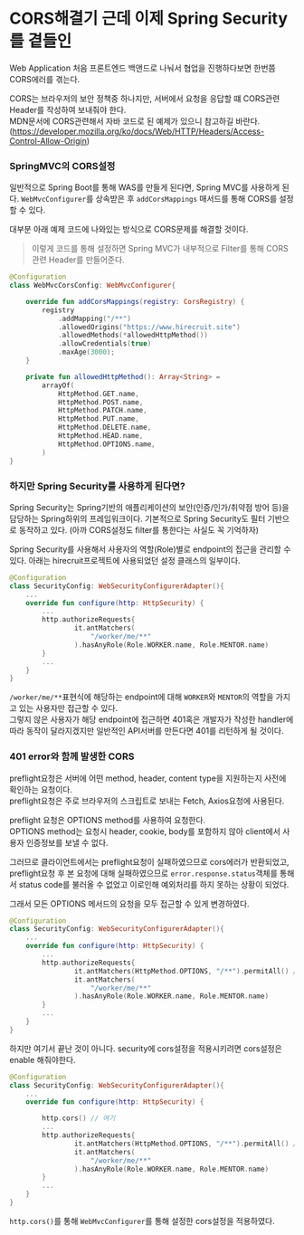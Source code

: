 # CORS해결기 근데 이제 Spring Security를 곁들인
Web Application 처음 프론트엔드 백앤드로 나눠서 협업을 진행하다보면 한번쯤 CORS에러를 겪는다. 

CORS는 브라우저의 보안 정책중 하나지만, 서버에서 요청을 응답할 떄 CORS관련 Header를 작성하여 보내줘야 한다.  
MDN문서에 CORS관련해서 자바 코드로 된 예제가 있으니 참고하길 바란다.(https://developer.mozilla.org/ko/docs/Web/HTTP/Headers/Access-Control-Allow-Origin)  

### SpringMVC의 CORS설정
일반적으로 Spring Boot를 통해 WAS를 만들게 된다면, Spring MVC를 사용하게 된다. `WebMvcConfigurer`를 상속받은 후 `addCorsMappings` 매서드를 통해 CORS를 설정할 수 있다.

대부분 아래 예제 코드에 나와있는 방식으로 CORS문제를 해결할 것이다.
> 이렇게 코드를 통해 설정하면 Spring MVC가 내부적으로 Filter를 통해 CORS관련 Header를 만들어준다.
```kotlin
@Configuration
class WebMvcCorsConfig: WebMvcConfigurer{

    override fun addCorsMappings(registry: CorsRegistry) {
        registry
            .addMapping("/**")
            .allowedOrigins("https://www.hirecruit.site")
            .allowedMethods(*allowedHttpMethod())
            .allowCredentials(true)
            .maxAge(3000);
    }

    private fun allowedHttpMethod(): Array<String> =
        arrayOf(
            HttpMethod.GET.name,
            HttpMethod.POST.name,
            HttpMethod.PATCH.name,
            HttpMethod.PUT.name,
            HttpMethod.DELETE.name,
            HttpMethod.HEAD.name,
            HttpMethod.OPTIONS.name,
        )
}
```

### 하지만 Spring Security를 사용하게 된다면?
Spring Security는 Spring기반의 애플리케이션의 보안(인증/인가/취약점 방어 등)을 담당하는 Spring하위의 프레임워크이다.
기본적으로 Spring Security도 필터 기반으로 동작하고 있다. (아까 CORS설정도 filter를 통한다는 사실도 꼭 기억하자)

Spring Security를 사용해서 사용자의 역할(Role)별로 endpoint의 접근을 관리할 수 있다. 아래는 hirecruit프로젝트에 사용되었던 설정 클래스의 일부이다.
```kotlin
@Configuration
class SecurityConfig: WebSecurityConfigurerAdapter(){
    ...
    override fun configure(http: HttpSecurity) {
        ...
        http.authorizeRequests{
                it.antMatchers(
                    "/worker/me/**"
                ).hasAnyRole(Role.WORKER.name, Role.MENTOR.name)
        }
        ...
    }
}
```
`/worker/me/**`표현식에 해당하는 endpoint에 대해 `WORKER`와 `MENTOR`의 역할을 가지고 있는 사용자만 접근할 수 있다.  
그렇지 않은 사용자가 해당 endpoint에 접근하면 401혹은 개발자가 작성한 handler에 따라 동작이 달라지겠지만 일반적인 API서버를 만든다면 401를 리턴하게 될 것이다.

### 401 error와 함께 발생한 CORS
preflight요청은 서버에 어떤 method, header, content type을 지원하는지 사전에 확인하는 요청이다.  
preflight요청은 주로 브라우저의 스크립트로 보내는 Fetch, Axios요청에 사용된다.

preflight 요청은 OPTIONS method를 사용하여 요청한다.  
OPTIONS method는 요청시 header, cookie, body를 포함하지 않아 client에서 사용자 인증정보를 보낼 수 없다. 

그러므로 클라이언트에서는 preflight요청이 실패하였으므로 cors에러가 반환되었고, preflight요청 후 본 요청에 대해 실패하였으므로 `error.response.status`객체를 통해서 status code를 불러올 수 없었고 이로인해 예외처리를 하지 못하는 상황이 되었다.

그래서 모든 OPTIONS 메서드의 요청을 모두 접근할 수 있게 변경하였다.
```kotlin
@Configuration
class SecurityConfig: WebSecurityConfigurerAdapter(){
    ...
    override fun configure(http: HttpSecurity) {
        ...
        http.authorizeRequests{
                it.antMatchers(HttpMethod.OPTIONS, "/**").permitAll() // CORS를 위해 OPTION method는 모든 요청에 대해 권한없이 접근할 수 있다.
                it.antMatchers(
                    "/worker/me/**"
                ).hasAnyRole(Role.WORKER.name, Role.MENTOR.name)
        }
        ...
    }
}
```

하지만 여기서 끝난 것이 아니다. security에 cors설정을 적용시키려면 cors설정은 enable 해줘야한다.
```kotlin
@Configuration
class SecurityConfig: WebSecurityConfigurerAdapter(){
    ...
    override fun configure(http: HttpSecurity) {

        http.cors() // 여기
        ...
        http.authorizeRequests{
                it.antMatchers(HttpMethod.OPTIONS, "/**").permitAll() // CORS를 위해 OPTION method는 모든 요청에 대해 권한없이 접근할 수 있다.
                it.antMatchers(
                    "/worker/me/**"
                ).hasAnyRole(Role.WORKER.name, Role.MENTOR.name)
        }
        ...
    }
}
```
`http.cors()`를 통해 `WebMvcConfigurer`를 통해 설정한 cors설정을 적용하였다.